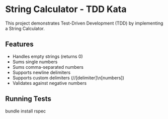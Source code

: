  # String Calculator - TDD Kata

This project demonstrates Test-Driven Development (TDD) by implementing a String Calculator.


## Features
- Handles empty strings (returns 0)
- Sums single numbers
- Sums comma-separated numbers
- Supports newline delimiters
- Supports custom delimiters (//[delimiter]\n[numbers])
- Validates against negative numbers


## Running Tests

bundle install
rspec